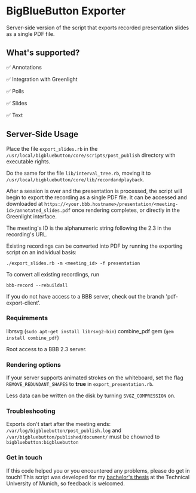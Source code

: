 
  

# BigBlueButton Exporter

Server-side version of the script that exports recorded presentation slides as a single PDF file.


## What's supported?

  

  

✅  Annotations <br  />


✅  Integration with Greenlight <br  />


✅  Polls <br  />
  

✅  Slides<br  />


✅  Text <br  />
  

## Server-Side Usage

Place the file `export_slides.rb` in the `/usr/local/bigbluebutton/core/scripts/post_publish` directory with executable rights.
  
Do the same for the file `lib/interval_tree.rb`, moving it to `/usr/local/bigbluebutton/core/lib/recordandplayback`.

After a session is over and the presentation is processed, the script will begin to export the recording as a single PDF file. It can be accessed and downloaded at `https://<your.bbb.hostname>/presentation/<meeting-id>/annotated_slides.pdf` once rendering completes, or directly in the Greenlight interface.

The meeting's ID is the alphanumeric string following the 2.3 in the recording's URL.

Existing recordings can be converted into PDF by running the exporting script on an individual basis:

    ./export_slides.rb -m <meeting_id> -f presentation

To convert all existing recordings, run

    bbb-record --rebuildall

If you do not have access to a BBB server, check out the branch 'pdf-export-client'.

### Requirements
librsvg (`sudo apt-get install librsvg2-bin`)
combine_pdf gem (`gem install combine_pdf`)

Root access to a BBB 2.3 server.

###  Rendering options 
If your server supports animated strokes on the whiteboard, set the flag `REMOVE_REDUNDANT_SHAPES` to **true** in `export_presentation.rb`.

Less data can be written on the disk by turning `SVGZ_COMPRESSION` on.

### Troubleshooting

  

Exports don't start after the meeting ends: `/var/log/bigbluebutton/post_publish.log` and `/var/bigbluebutton/published/document/` must be chowned to `bigbluebutton:bigbluebutton`

  



### Get in touch



If this code helped you or you encountered any problems, please do get in touch! This script was developed for my [bachelor's thesis](https://mediatum.ub.tum.de/doc/1632305/1632305.pdf) at the Technical University of Munich, so feedback is welcomed.
